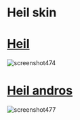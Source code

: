 # Heil skin



# [Heil](https://drive.google.com/file/d/1IWsF4kvYMUkZOW8xNKcPjpYLi-Q-3Fok/view?usp=drive_link&export=download)
![screenshot474](https://github.com/user-attachments/assets/2edfdc32-dbf2-462a-adfb-f74ab628dc31)



# [Heil andros](https://drive.google.com/file/d/1SrYwLS7-yghXmRwOpUD2uvkoE7PiPdVE/view?usp=sharing)
![screenshot477](https://github.com/user-attachments/assets/b2c5de87-d4d1-4ebe-a0be-9ed9472b43ff)

